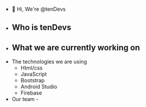 - 👋 Hi, We're @tenDevs
- Who is tenDevs
	- 	
- What we are currently working on
	- 
- The technologies we are using
	- Html/css
	- JavaScript
	- Bootstrap
	- Android Studio
	- Firebase
- Our team
        -
